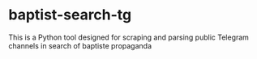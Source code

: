 # baptist-search-tg
This is a Python tool designed for scraping and parsing public Telegram channels in search of baptiste propaganda
